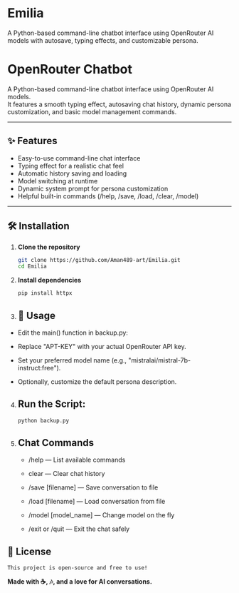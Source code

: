 # Emilia
A Python-based command-line chatbot interface using OpenRouter AI models with autosave, typing effects, and customizable persona.

# OpenRouter Chatbot

A Python-based command-line chatbot interface using OpenRouter AI models.  
It features a smooth typing effect, autosaving chat history, dynamic persona customization, and basic model management commands.

---

## ✨ Features
- Easy-to-use command-line chat interface
- Typing effect for a realistic chat feel
- Automatic history saving and loading
- Model switching at runtime
- Dynamic system prompt for persona customization
- Helpful built-in commands (/help, /save, /load, /clear, /model)

---

## 🛠 Installation

1. **Clone the repository**
   ```bash
   git clone https://github.com/Aman489-art/Emilia.git
   cd Emilia

2. **Install dependencies**
   ```bash
   pip install httpx 

3. ## 🚀 Usage

  - Edit the main() function in backup.py:

  - Replace "APT-KEY" with your actual OpenRouter API key.
  
  - Set your preferred model name (e.g., "mistralai/mistral-7b-instruct:free").
  
  - Optionally, customize the default persona description.
   
4. ## Run the Script:
      ```bash
      python backup.py
      
5. ## Chat Commands
    - /help — List available commands
    
    - clear — Clear chat history
    
    - /save [filename] — Save conversation to file
    
    - /load [filename] — Load conversation from file
    
    - /model [model_name] — Change model on the fly
    
    - /exit or /quit — Exit the chat safely

## 📄 License

    This project is open-source and free to use!

**Made with ☕, 🎶, and a love for AI conversations.**
